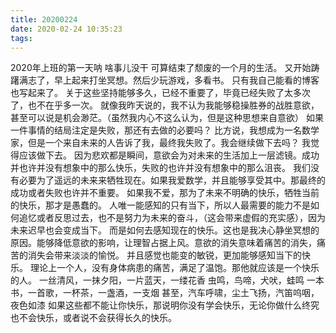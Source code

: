 ```yaml
---
title: 20200224
date: 2020-02-24 10:35:23
tags:
---
```

2020年上班的第一天呐
啥事儿没干
可算结束了颓废的一个月的生活。
又开始踌躇满志了，早上起来打坐冥想。然后少玩游戏，多看书。
只有我自己能看的博客也写起来了。
关于这些坚持能够多久，已经不重要了，毕竟已经失败了太多次了，也不在乎多一次。
就像我昨天说的，我不认为我能够稳操胜券的战胜意欲，甚至可以说是机会渺茫。（虽然我内心不这么认为，但是这种思想来自意欲）
如果一件事情的结局注定是失败，那还有去做的必要吗？
比方说，我想成为一名数学家，但是一个来自未来的人告诉了我，最终我失败了。我会继续做下去吗？
我觉得应该做下去。
因为悲欢都是瞬间，意欲会为对未来的生活加上一层滤镜。成功并也许并没有想象中的那么快乐，失败的也许并没有想象中的那么沮丧。
我们没有必要为了遥远的未来来牺牲现在。如果我爱数学，并且能够享受其中。那最终的成功或者失败也许并不重要。
如果我不爱，那为了未来不明确的快乐，牺牲当前的快乐，那才是愚蠢的。
人唯一能感知的只有当下，所以人最需要的能力不是如何追忆或者反思过去，也不是努力为未来的奋斗，（这会带来虚假的充实感），因为未来迟早也会变成当下。
而是如何去感知现在的快乐。这也是我决心静坐冥想的原因。能够降低意欲的影响，让理智占据上风。意欲的消失意味着痛苦的消失，痛苦的消失会带来淡淡的愉悦。
并且感觉也能变的敏锐，更加能够感知当下的快乐。
理论上一个人，没有身体病患的痛苦，满足了温饱。那他就应该是一个快乐的人。
一丝清风，一抹夕阳，一片蓝天，一缕花香
虫鸣，鸟啼，犬吠，蛙鸣
一本书，一首歌，一杯茶，一盏酒，一支烟
甚至，汽车呼啸，尘土飞扬，汽笛呜咽，夜色如漆
如果这些都不能让你快乐，那说明你没有学会快乐，无论你做什么终究也不会快乐，或者说不会获得长久的快乐。
